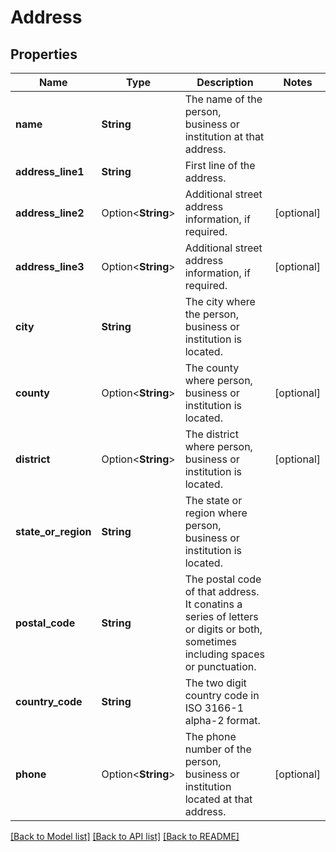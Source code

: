 # Address

## Properties

Name | Type | Description | Notes
------------ | ------------- | ------------- | -------------
**name** | **String** | The name of the person, business or institution at that address. | 
**address_line1** | **String** | First line of the address. | 
**address_line2** | Option<**String**> | Additional street address information, if required. | [optional]
**address_line3** | Option<**String**> | Additional street address information, if required. | [optional]
**city** | **String** | The city where the person, business or institution is located. | 
**county** | Option<**String**> | The county where person, business or institution is located. | [optional]
**district** | Option<**String**> | The district where person, business or institution is located. | [optional]
**state_or_region** | **String** | The state or region where person, business or institution is located. | 
**postal_code** | **String** | The postal code of that address. It conatins a series of letters or digits or both, sometimes including spaces or punctuation. | 
**country_code** | **String** | The two digit country code in ISO 3166-1 alpha-2 format. | 
**phone** | Option<**String**> | The phone number of the person, business or institution located at that address. | [optional]

[[Back to Model list]](../README.md#documentation-for-models) [[Back to API list]](../README.md#documentation-for-api-endpoints) [[Back to README]](../README.md)



